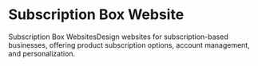 # Subscription Box Website

Subscription Box WebsitesDesign websites for subscription-based businesses, offering product subscription options, account management, and personalization.
